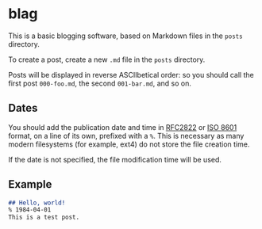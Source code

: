 # blag
This is a basic blogging software, based on Markdown files in the ``posts``
directory.

To create a post, create a new ``.md`` file in the ``posts`` directory.

Posts will be displayed in reverse ASCIIbetical order: so you should call the
first post ``000-foo.md``, the second ``001-bar.md``, and so on.

## Dates
You should add the publication date and time in
[RFC2822](http://tools.ietf.org/html/rfc2822#page-14) or
[ISO 8601](http://www.w3.org/TR/NOTE-datetime) format, on a line of its own,
prefixed with a ``%``.  This is necessary as many modern filesystems (for
example, ext4) do not store the file creation time.

If the date is not specified, the file modification time will be used.

## Example
```md
## Hello, world!
% 1984-04-01
This is a test post.
```
